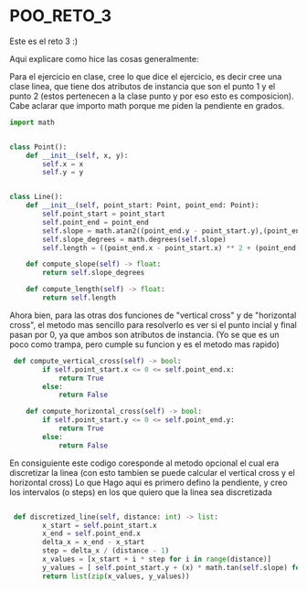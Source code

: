 # POO_RETO_3
Este es el reto 3 :)

Aqui explicare como hice las cosas generalmente:

Para el ejercicio en clase, cree lo que dice el ejercicio, es decir cree una clase linea, que tiene dos atributos de instancia que son el punto 1 y el punto 2 (estos pertenecen a la clase punto y por eso esto es composicion). Cabe aclarar que importo math porque me piden la pendiente en grados. 

```python
import math


class Point():
    def __init__(self, x, y):
        self.x = x
        self.y = y


class Line():
    def __init__(self, point_start: Point, point_end: Point):
        self.point_start = point_start
        self.point_end = point_end
        self.slope = math.atan2((point_end.y - point_start.y),(point_end.x - point_start.x))
        self.slope_degrees = math.degrees(self.slope)
        self.length = ((point_end.x - point_start.x) ** 2 + (point_end.y - point_start.y) ** 2) ** 0.5

    def compute_slope(self) -> float:
        return self.slope_degrees

    def compute_length(self) -> float:
        return self.length

```
Ahora bien, para las otras dos funciones de "vertical cross" y de "horizontal cross", el metodo mas sencillo para resolverlo es ver si el punto incial y final pasan por 0, ya que ambos son atributos de instancia. (Yo se que es un poco como trampa, pero cumple su funcion y es el metodo mas rapido)
```python
 def compute_vertical_cross(self) -> bool:
        if self.point_start.x <= 0 <= self.point_end.x:
            return True
        else:
            return False

    def compute_horizontal_cross(self) -> bool:
        if self.point_start.y <= 0 <= self.point_end.y:
            return True
        else:
            return False
```
En consiguiente este codigo coresponde al metodo opcional el cual era discretizar la linea (con esto tambien se puede calcular el vertical cross y el horizontal cross) Lo que Hago aqui es primero defino la pendiente, y creo los intervalos (o steps) en los que quiero que la linea sea discretizada 
```python

 def discretized_line(self, distance: int) -> list:
        x_start = self.point_start.x
        x_end = self.point_end.x
        delta_x = x_end - x_start
        step = delta_x / (distance - 1)
        x_values = [x_start + i * step for i in range(distance)]
        y_values = [ self.point_start.y + (x) * math.tan(self.slope) for x in x_values]
        return list(zip(x_values, y_values))
